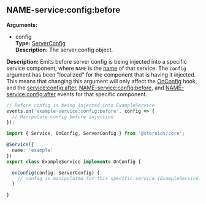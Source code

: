 ## NAME-service:config:before

**Arguments:**
  - config  
    **Type:** [ServerConfig](../../serverconfig)  
    **Description:** The server config object.

**Description:** Emits before server config is being injected into a specific service component, where `NAME` is the [name](../../service-decorator/moduledecoratorargs/#name) of that service. The `config` argument has been "localized" for the component that is having it injected. This means that changing this argument will only affect the [OnConfig](../../component-hooks/#onconfig) hook, and the [service:config:after](#serviceconfigafter), [NAME-service:config:before](#name-serviceconfigbefore), and [NAME-service:config:after](#name-serviceconfigafter) events for that specific component.

```ts
// Before config is being injected into ExampleService
events.on('example-service:config:before', config => {
  // Manipulate config before injection
});
```

```ts
import { Service, OnConfig, ServerConfig } from '@steroids/core';

@Service({
  name: 'example'
})
export class ExampleService implements OnConfig {

  onConfig(config: ServerConfig) {
    // config is manipulated for this specific service (ExampleService) due to the listener
  }

}
```
